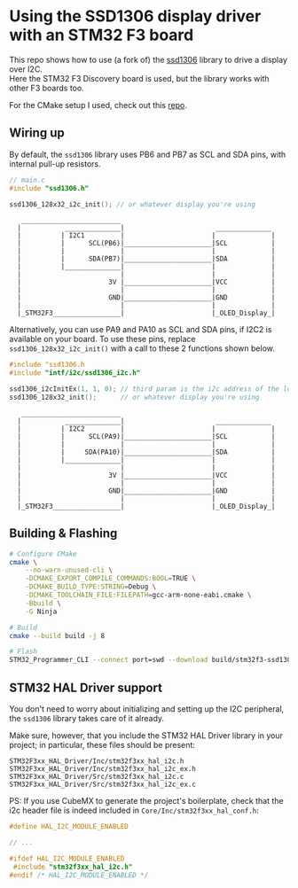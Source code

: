 # Using the SSD1306 display driver with an STM32 F3 board

This repo shows how to use (a fork of) the [ssd1306](https://github.com/dehre/ssd1306) library to drive a display over I2C.  
Here the STM32 F3 Discovery board is used, but the library works with other F3 boards too.

For the CMake setup I used, check out this [repo](https://github.com/MaJerle/stm32-cube-cmake-vscode).

## Wiring up

By default, the `ssd1306` library uses PB6 and PB7 as SCL and SDA pins, with internal pull-up resistors.

```c
// main.c
#include "ssd1306.h"

ssd1306_128x32_i2c_init(); // or whatever display you're using
```

```
   _________________________                        
  |           ______________|                       ______________
  |          | I2C1         |                      |              |
  |          |      SCL(PB6)|______________________|SCL           |
  |          |              |                      |              |
  |          |      SDA(PB7)|______________________|SDA           |
  |          |______________|                      |              |
  |                         |                      |              |
  |                      3V |______________________|VCC           |
  |                         |                      |              |
  |                      GND|______________________|GND           |
  |                         |                      |              |
  |_STM32F3_________________|                      |_OLED_Display_|

```

Alternatively, you can use PA9 and PA10 as SCL and SDA pins, if I2C2 is available on your board. To use these pins, replace `ssd1306_128x32_i2c_init()` with a call to these 2 functions shown below.

```c
#include "ssd1306.h
#include "intf/i2c/ssd1306_i2c.h"

ssd1306_i2cInitEx(1, 1, 0); // third param is the i2c address of the lcd display; use 0 to leave default
ssd1306_128x32_init();      // or whatever display you're using
```

```
   _________________________                        
  |           ______________|                       ______________
  |          | I2C2         |                      |              |
  |          |      SCL(PA9)|______________________|SCL           |
  |          |              |                      |              |
  |          |     SDA(PA10)|______________________|SDA           |
  |          |______________|                      |              |
  |                         |                      |              |
  |                      3V |______________________|VCC           |
  |                         |                      |              |
  |                      GND|______________________|GND           |
  |                         |                      |              |
  |_STM32F3_________________|                      |_OLED_Display_|
```

## Building & Flashing

```sh
# Configure CMake
cmake \
    --no-warn-unused-cli \
    -DCMAKE_EXPORT_COMPILE_COMMANDS:BOOL=TRUE \
    -DCMAKE_BUILD_TYPE:STRING=Debug \
    -DCMAKE_TOOLCHAIN_FILE:FILEPATH=gcc-arm-none-eabi.cmake \
    -Bbuild \
    -G Ninja

# Build
cmake --build build -j 8

# Flash
STM32_Programmer_CLI --connect port=swd --download build/stm32f3-ssd1306-display.elf -hardRst
```

## STM32 HAL Driver support

You don't need to worry about initializing and setting up the I2C peripheral, the `ssd1306` library takes care of it already.  

Make sure, however, that you include the STM32 HAL Driver library in your project; in particular, these files should be present:

```
STM32F3xx_HAL_Driver/Inc/stm32f3xx_hal_i2c.h
STM32F3xx_HAL_Driver/Inc/stm32f3xx_hal_i2c_ex.h
STM32F3xx_HAL_Driver/Src/stm32f3xx_hal_i2c.c
STM32F3xx_HAL_Driver/Src/stm32f3xx_hal_i2c_ex.c
```

PS: If you use CubeMX to generate the project's boilerplate, check that the i2c header file is indeed included in `Core/Inc/stm32f3xx_hal_conf.h`:

```c
#define HAL_I2C_MODULE_ENABLED

// ...

#ifdef HAL_I2C_MODULE_ENABLED
 #include "stm32f3xx_hal_i2c.h"
#endif /* HAL_I2C_MODULE_ENABLED */
```
